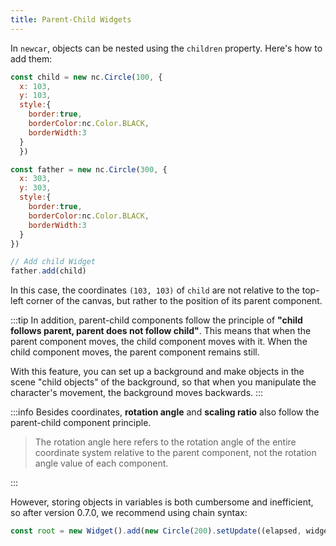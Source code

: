 ```yaml
---
title: Parent-Child Widgets
---
```


<script setup lang="ts">
import { default as DemoChild } from './demos/parent-child-widgets/parents-widget.vue'
</script>

In `newcar`, objects can be nested using the `children` property. Here's how to add them:

```javascript
const child = new nc.Circle(100, {
  x: 103,
  y: 103,
  style:{
    border:true,
    borderColor:nc.Color.BLACK,
    borderWidth:3
  }
  })

const father = new nc.Circle(300, {
  x: 303,
  y: 303,
  style:{
    border:true,
    borderColor:nc.Color.BLACK,
    borderWidth:3
  }
})

// Add child Widget
father.add(child)
```

<DemoChild/>

In this case, the coordinates `(103, 103)` of `child` are not relative to the top-left corner of the canvas, but rather to the position of its parent component.

:::tip
In addition, parent-child components follow the principle of **"child follows parent, parent does not follow child"**. This means that when the parent component moves, the child component moves with it. When the child component moves, the parent component remains still.

With this feature, you can set up a background and make objects in the scene "child objects" of the background, so that when you manipulate the character's movement, the background moves backwards.
:::

:::info
Besides coordinates, **rotation angle** and **scaling ratio** also follow the parent-child component principle.

> The rotation angle here refers to the rotation angle of the entire coordinate system relative to the parent component, not the rotation angle value of each component.

:::

However, storing objects in variables is both cumbersome and inefficient, so after version 0.7.0, we recommend using chain syntax:

```javascript
const root = new Widget().add(new Circle(200).setUpdate((elapsed, widget) => {}))
```
